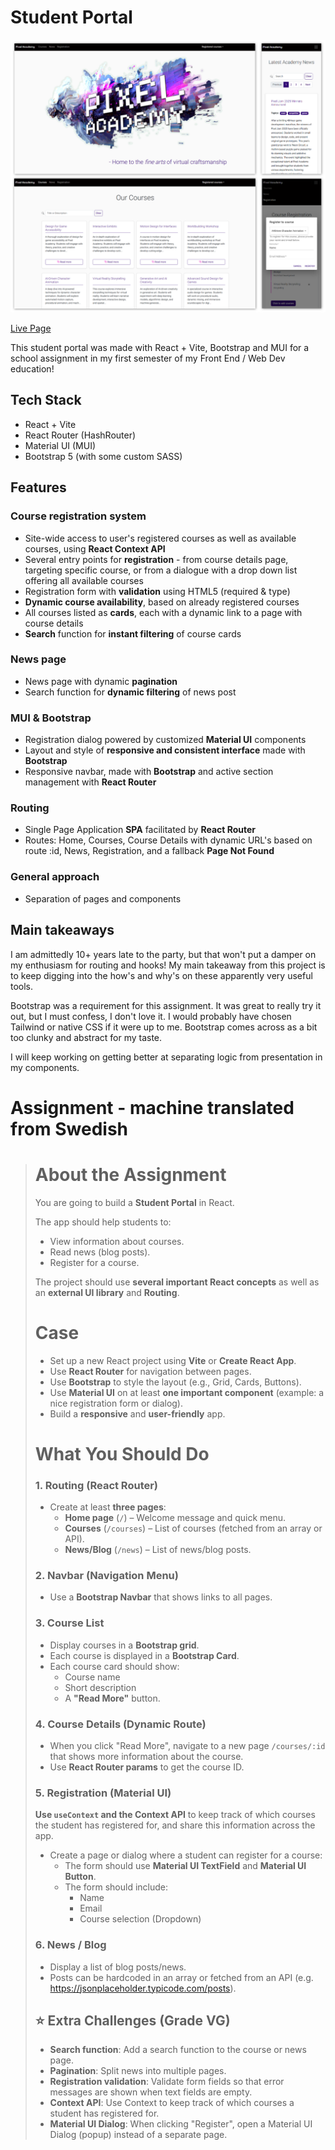 # Student Portal

![Preview of layout](preview.png)

[Live Page](https://linneatoth.github.io/student_portal/)

This student portal was made with React + Vite, Bootstrap and MUI for a school assignment in my first semester of my Front End / Web Dev education! 

## Tech Stack
- React + Vite
- React Router (HashRouter) 
- Material UI (MUI)
- Bootstrap 5 (with some custom SASS)

## Features

### Course registration system
- Site-wide access to user's registered courses as well as available courses, using **React Context API**
- Several entry points for **registration** - from course details page, targeting specific course, or from a dialogue with a drop down list offering all available courses
- Registration form with **validation** using HTML5 (required & type)
- **Dynamic course availability**, based on already registered courses
- All courses listed as **cards**, each with a dynamic link to a page with course details
- **Search** function for **instant filtering** of course cards

### News page
- News page with dynamic **pagination**
- Search function for **dynamic filtering** of news post 

### MUI & Bootstrap
- Registration dialog powered by customized **Material UI** components
- Layout and style of **responsive and consistent interface** made with **Bootstrap**
- Responsive navbar, made with **Bootstrap** and active section management with **React Router**

### Routing
- Single Page Application **SPA** facilitated by **React Router**
- Routes: Home, Courses, Course Details with dynamic URL's based on route :id, News, Registration, and a fallback **Page Not Found** 

### General approach
- Separation of pages and components

## Main takeaways
I am admittedly 10+ years late to the party, but that won't put a damper on my enthusiasm for routing and hooks! My main takeaway from this project is to keep digging into the how's and why's on these apparently very useful tools. 

Bootstrap was a requirement for this assignment. It was great to really try it out, but I must confess, I don't love it. I would probably have chosen Tailwind or native CSS if it were up to me. Bootstrap comes across as a bit too clunky and abstract for my taste. 

I will keep working on getting better at separating logic from presentation in my components. 

# Assignment - machine translated from Swedish

> # About the Assignment
>
> You are going to build a **Student Portal** in React.
>
> The app should help students to:
>
> - View information about courses.
> - Read news (blog posts).
> - Register for a course.
>
> The project should use **several important React concepts** as well as an **external UI library** and **Routing**.
>
> # Case
>
> - Set up a new React project using **Vite** or **Create React App**.
> - Use **React Router** for navigation between pages.
> - Use **Bootstrap** to style the layout (e.g., Grid, Cards, Buttons).
> - Use **Material UI** on at least **one important component** (example: a nice registration form or dialog).
> - Build a **responsive** and **user-friendly** app.
>
> # What You Should Do
> ### 1. Routing (React Router)
>
> - Create at least **three pages**:
>     - **Home page** (`/`) – Welcome message and quick menu.
>     - **Courses** (`/courses`) – List of courses (fetched from an array or API).
>     - **News/Blog** (`/news`) – List of news/blog posts.
>
> ### 2. Navbar (Navigation Menu)
>
> - Use a **Bootstrap Navbar** that shows links to all pages.
>
> ### 3. Course List
>
> - Display courses in a **Bootstrap grid**.
> - Each course is displayed in a **Bootstrap Card**.
> - Each course card should show:
>     - Course name
>     - Short description
>     - A **"Read More"** button.
>
> ### 4. Course Details (Dynamic Route)
>
> - When you click "Read More", navigate to a new page `/courses/:id` that shows more information about the course.
> - Use **React Router params** to get the course ID.
>
> ### 5. Registration (Material UI)
>
> **Use `useContext` and the Context API** to keep track of which courses the student has registered for, and share this information across the app.
>
> - Create a page or dialog where a student can register for a course:
>     - The form should use **Material UI TextField** and **Material UI Button**.
>     - The form should include:
>         - Name
>         - Email
>         - Course selection (Dropdown)
>
> ### 6. News / Blog
> - Display a list of blog posts/news.
> - Posts can be hardcoded in an array or fetched from an API (e.g. https://jsonplaceholder.typicode.com/posts).
>
>
> ## ⭐ Extra Challenges (Grade VG)
>
> - **Search function**: Add a search function to the course or news page.
> - **Pagination**: Split news into multiple pages.
> - **Registration validation**: Validate form fields so that error messages are shown when text fields are empty.
> - **Context API**: Use Context to keep track of which courses a student has registered for.
> - **Material UI Dialog**: When clicking "Register", open a Material UI Dialog (popup) instead of a separate page.
> 
